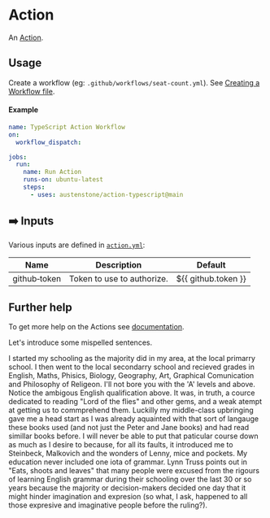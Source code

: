 # Action

An [Action](https://docs.github.com/en/actions).

## Usage
Create a workflow (eg: `.github/workflows/seat-count.yml`). See [Creating a Workflow file](https://help.github.com/en/articles/configuring-a-workflow#creating-a-workflow-file).

<!-- 
### PAT(Personal Access Token)

You will need to [create a PAT(Personal Access Token)](https://github.com/settings/tokens/new?scopes=admin:org) that has `admin:org` access.

Add this PAT as a secret so we can use it as input `github-token`, see [Creating encrypted secrets for a repository](https://docs.github.com/en/enterprise-cloud@latest/actions/security-guides/encrypted-secrets#creating-encrypted-secrets-for-a-repository). 
### Organizations

If your organization has SAML enabled you must authorize the PAT, see [Authorizing a personal access token for use with SAML single sign-on](https://docs.github.com/en/enterprise-cloud@latest/authentication/authenticating-with-saml-single-sign-on/authorizing-a-personal-access-token-for-use-with-saml-single-sign-on).
-->

#### Example
```yml
name: TypeScript Action Workflow
on:
  workflow_dispatch:

jobs:
  run:
    name: Run Action
    runs-on: ubuntu-latest
    steps:
      - uses: austenstone/action-typescript@main
```

## ➡️ Inputs
Various inputs are defined in [`action.yml`](action.yml):

| Name | Description | Default |
| --- | - | - |
| github&#x2011;token | Token to use to authorize. | ${{&nbsp;github.token&nbsp;}} |

<!-- 
## ⬅️ Outputs
| Name | Description |
| --- | - |
| output | The output. |
-->

## Further help
To get more help on the Actions see [documentation](https://docs.github.com/en/actions).


Let's introduce some mispelled sentences.

I started my schooling as the majority did in my area, at the local primarry school. I then
went to the local secondarry school and recieved grades in English, Maths, Phisics,
Biology, Geography, Art, Graphical Comunication and Philosophy of Religeon. I'll not
bore you with the 'A' levels and above.
Notice the ambigous English qualification above. It was, in truth, a cource dedicated to
reading "Lord of the flies" and other gems, and a weak atempt at getting us to
commprehend them. Luckilly my middle-class upbringing gave me a head start as I was
already aquainted with that sort of langauge these books used (and not just the Peter and
Jane books) and had read simillar books before. I will never be able to put that paticular
course down as much as I desire to because, for all its faults, it introduced me to
Steinbeck, Malkovich and the wonders of Lenny, mice and pockets.
My education never included one iota of grammar. Lynn Truss points out in "Eats,
shoots and leaves" that many people were excused from the rigours of learning English
grammar during their schooling over the last 30 or so years because the majority or
decision-makers decided one day that it might hinder imagination and expresion (so
what, I ask, happened to all those expresive and imaginative people before the ruling?).
